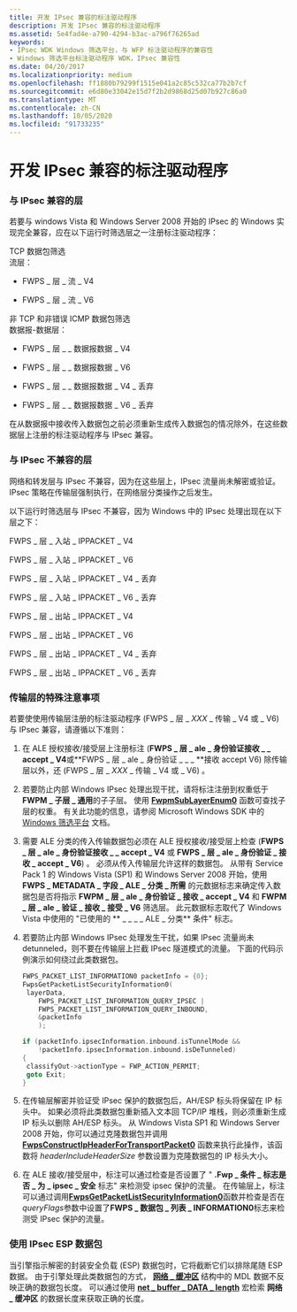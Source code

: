 ```yaml
---
title: 开发 IPsec 兼容的标注驱动程序
description: 开发 IPsec 兼容的标注驱动程序
ms.assetid: 5e4fad4e-a790-4294-b3ac-a796f76265ad
keywords:
- IPsec WDK Windows 筛选平台，与 WFP 标注驱动程序的兼容性
- Windows 筛选平台标注驱动程序 WDK，IPsec 兼容性
ms.date: 04/20/2017
ms.localizationpriority: medium
ms.openlocfilehash: ff1880b79299f1515e041a2c85c532ca77b2b7cf
ms.sourcegitcommit: e6d80e33042e15d7f2b2d9868d25d07b927c86a0
ms.translationtype: MT
ms.contentlocale: zh-CN
ms.lasthandoff: 10/05/2020
ms.locfileid: "91733235"
---
```

# <a name="developing-ipsec-compatible-callout-drivers"></a>开发 IPsec 兼容的标注驱动程序


### <a name="layers-that-are-compatible-with-ipsec"></a>与 IPsec 兼容的层

若要与 windows Vista 和 Windows Server 2008 开始的 IPsec 的 Windows 实现完全兼容，应在以下运行时筛选层之一注册标注驱动程序：

<a href="" id="tcp-packet-filtering"></a>TCP 数据包筛选  
流层：

-   FWPS \_ 层 \_ 流 \_ V4

-   FWPS \_ 层 \_ 流 \_ V6

<a href="" id="non-tcp-and-non-error-icmp-packet-filtering"></a>非 TCP 和非错误 ICMP 数据包筛选  
数据报-数据层：

-   FWPS \_ 层 \_ \_ 数据报数据 \_ V4

-   FWPS \_ 层 \_ \_ 数据报数据 \_ V6

-   FWPS \_ 层 \_ \_ 数据报数据 \_ V4 \_ 丢弃

-   FWPS \_ 层 \_ \_ 数据报数据 \_ V6 \_ 丢弃

在从数据报中接收传入数据包之前必须重新生成传入数据包的情况除外，在这些数据层上注册的标注驱动程序与 IPsec 兼容。

### <a name="layers-that-are-incompatible-with-ipsec"></a>与 IPsec 不兼容的层

网络和转发层与 IPsec 不兼容，因为在这些层上，IPsec 流量尚未解密或验证。 IPsec 策略在传输层强制执行，在网络层分类操作之后发生。

以下运行时筛选层与 IPsec 不兼容，因为 Windows 中的 IPsec 处理出现在以下层之下：

FWPS \_ 层 \_ 入站 \_ IPPACKET \_ V4

FWPS \_ 层 \_ 入站 \_ IPPACKET \_ V6

FWPS \_ 层 \_ 入站 \_ IPPACKET \_ V4 \_ 丢弃

FWPS \_ 层 \_ 入站 \_ IPPACKET \_ V6 \_ 丢弃

FWPS \_ 层 \_ 出站 \_ IPPACKET \_ V4

FWPS \_ 层 \_ 出站 \_ IPPACKET \_ V6

FWPS \_ 层 \_ 出站 \_ IPPACKET \_ V4 \_ 丢弃

FWPS \_ 层 \_ 出站 \_ IPPACKET \_ V6 \_ 丢弃

### <a name="special-considerations-for-transport-layers"></a>传输层的特殊注意事项

若要使使用传输层注册的标注驱动程序 (FWPS \_ 层 \_ *XXX* \_ 传输 \_ V4 或 \_ V6) 与 IPsec 兼容，请遵循以下准则：

1.  在 ALE 授权接收/接受层上注册标注 (**FWPS \_ 层 \_ ale \_ 身份验证接收 \_ \_ accept \_ V4**或**FWPS \_ 层 \_ ale \_ 身份验证 \_ \_ \_ **接收 accept V6) 除传输层以外，还 (FWPS \_ 层 \_ *XXX* \_ 传输 \_ V4 或 \_ V6) 。

2.  若要防止内部 Windows IPsec 处理出现干扰，请将标注注册到权重低于 **FWPM \_ 子层 \_ 通用**的子子层。 使用 [**FwpmSubLayerEnum0**](/windows/win32/api/fwpmu/nf-fwpmu-fwpmsublayerenum0) 函数可查找子层的权重。 有关此功能的信息，请参阅 Microsoft Windows SDK 中的 [Windows 筛选平台](/windows/win32/fwp/windows-filtering-platform-start-page) 文档。

3.  需要 ALE 分类的传入传输数据包必须在 ALE 授权接收/接受层上检查 (**FWPS \_ 层 \_ ale \_ 身份验证接收 \_ \_ accept \_ V4** 或 **FWPS \_ 层 \_ ale \_ 身份验证 \_ 接收 \_ accept \_ V6**) 。 必须从传入传输层允许这样的数据包。 从带有 Service Pack 1 的 Windows Vista (SP1) 和 Windows Server 2008 开始，使用 **FWPS \_ METADATA \_ 字段 \_ ALE \_ 分类 \_ 所需** 的元数据标志来确定传入数据包是否将指示 **FWPM \_ 层 \_ ale \_ 身份验证 \_ 接收 \_ accept \_ V4** 和 **FWPM \_ 层 \_ ale \_ 验证 \_ 接收 \_ 接受 \_ V6** 筛选层。 此元数据标志取代了 Windows Vista 中使用的 "已使用的 ** \_ \_ \_ \_ ALE \_ 分类** 条件" 标志。

4.  若要防止内部 Windows IPsec 处理发生干扰，如果 IPsec 流量尚未 detunneled，则不要在传输层上拦截 IPsec 隧道模式的流量。 下面的代码示例演示如何绕过此类数据包。
    ```C++
    FWPS_PACKET_LIST_INFORMATION0 packetInfo = {0};
    FwpsGetPacketListSecurityInformation0(
     layerData,
        FWPS_PACKET_LIST_INFORMATION_QUERY_IPSEC |
        FWPS_PACKET_LIST_INFORMATION_QUERY_INBOUND,
        &packetInfo
        );

    if (packetInfo.ipsecInformation.inbound.isTunnelMode &&
        !packetInfo.ipsecInformation.inbound.isDeTunneled)
    {
     classifyOut->actionType = FWP_ACTION_PERMIT;
     goto Exit;
    }
    ```

5.  在传输层解密并验证受 IPsec 保护的数据包后，AH/ESP 标头将保留在 IP 标头中。 如果必须将此类数据包重新插入文本回 TCP/IP 堆栈，则必须重新生成 IP 标头以删除 AH/ESP 标头。 从 Windows Vista SP1 和 Windows Server 2008 开始，你可以通过克隆数据包并调用 [**FwpsConstructIpHeaderForTransportPacket0**](/windows-hardware/drivers/ddi/fwpsk/nf-fwpsk-fwpsconstructipheaderfortransportpacket0) 函数来执行此操作，该函数将 *headerIncludeHeaderSize* 参数设置为克隆数据包的 IP 标头大小。

6.  在 ALE 接收/接受层中，标注可以通过检查是否设置了 " **.Fwp \_ 条件 \_ 标志是否 \_ 为 \_ ipsec \_ 安全** 标志" 来检测受 ipsec 保护的流量。 在传输层上，标注可以通过调用[**FwpsGetPacketListSecurityInformation0**](/windows-hardware/drivers/ddi/fwpsk/nf-fwpsk-fwpsgetpacketlistsecurityinformation0)函数并检查是否在*queryFlags*参数中设置了**FWPS \_ 数据包 \_ 列表 \_ INFORMATION0**标志来检测受 IPsec 保护的流量。

### <a name="working-with-ipsec-esp-packets"></a>使用 IPsec ESP 数据包

当引擎指示解密的封装安全负载 (ESP) 数据包时，它将截断它们以排除尾随 ESP 数据。 由于引擎处理此类数据包的方式， [**网络 \_ 缓冲区**](/windows-hardware/drivers/ddi/ndis/ns-ndis-_net_buffer) 结构中的 MDL 数据不反映正确的数据包长度。 可以通过使用 [**net \_ buffer \_ DATA \_ length**](/windows-hardware/drivers/ddi/ndis/nf-ndis-net_buffer_data_length) 宏检索 **网络 \_ 缓冲区** 的数据长度来获取正确的长度。

